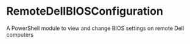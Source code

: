 # RemoteDellBIOSConfiguration
A PowerShell module to view and change BIOS settings on remote Dell computers 
